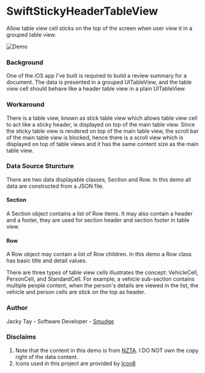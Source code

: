 # SwiftStickyHeaderTableView
Allow table view cell sticks on the top of the screen when user view it in a grouped table view.

![Demo](https://github.com/jacky-tay/SwiftStickyHeaderTableView/blob/master/Assets/sticky1.mov.gif)

### Background
One of the iOS app I've built is required to build a review summary for a document. The data is presented in a grouped UITableView, and the table view cell should behave like a header table view in a plain UITableView.

### Workaround
There is a table view, known as stick table view which allows table view cell to act like a sticky header, is displayed on top of the main table view. Since the sticky table view is rendered on top of the main table view, the scroll bar of the main table view is blocked, hence there is a scroll view which is displayed on top of table views and it has the same content size as the main table view.

### Data Source Sturcture
There are two data displayable classes, Section and Row. In this demo all data are constructed from a JSON file.
#### Section
A Section object contains a list of Row items. It may also contain a header and a footer, they are used for section header and section footer in table view.
#### Row
A Row object may contain a list of Row children. In this demo a Row class has basic title and detail values. 

There are three types of table view cells illustrates the concept: VehicleCell, PersonCell, and StandardCell. 
For example, a vehicle sub-section contains multiple people content, when the person's details are viewed in the list, the vehicle and person cells are stick on the top as header.

### Author
Jacky Tay - Software Developer - [Smudge](http://www.smudgeapps.com/)

### Disclaims
1. Note that the content in this demo is from [NZTA](http://www.nzta.govt.nz/assets/resources/traffic-crash-reports/docs/traffic-crash-reports.pdf). I DO NOT own the copy right of the data content.
2. Icons used in this project are provided by [Icon8](https://icons8.com/free-icons/)
